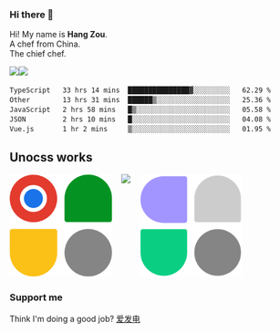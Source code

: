 ### Hi there 👋

Hi! My name is **Hang Zou**.  
A chef from China.  
The chief chef.

<img align="" width="57.5%" src="https://github-readme-stats.vercel.app/api?username=zouhangwithsweet&hide_title=true&hide_border=true&show_icons=true&include_all_commits=true&line_height=21" /><img align="" width="42.4%" src="https://github-readme-stats.vercel.app/api/top-langs/?username=zouhangwithsweet&hide_title=true&hide_border=true&layout=compact" />

<!--START_SECTION:waka-->

```txt
TypeScript   33 hrs 14 mins  ███████████████▓░░░░░░░░░   62.29 %
Other        13 hrs 31 mins  ██████▒░░░░░░░░░░░░░░░░░░   25.36 %
JavaScript   2 hrs 58 mins   █▒░░░░░░░░░░░░░░░░░░░░░░░   05.58 %
JSON         2 hrs 10 mins   █░░░░░░░░░░░░░░░░░░░░░░░░   04.08 %
Vue.js       1 hr 2 mins     ▒░░░░░░░░░░░░░░░░░░░░░░░░   01.95 %
```

<!--END_SECTION:waka-->

## Unocss works

<div style="display: flex; gap: 16px">
  <a href="https://uno-ext-releases.zouhangoo7241.workers.dev/" style="text-decoration: none;">
    <img src="https://raw.githubusercontent.com/zouhangwithsweet/zouhangwithsweet/71a912567425ae7a48292b5cb69efa26ab40cd79/uno-ext.svg" width="180" />
  </a>
  <a href="https://github.com/fisand/unocss-preset-shadcn" style="text-decoration: none;">
    <img src="https://github.com/fisand/unocss-preset-shadcn/raw/main/public/logo.svg" width="180" />
  </a>
  <a href="https://www.figma.com/community/plugin/1309119336695586856/to-unocss" style="text-decoration: none;">
    <img src="./figma-to-unocss.svg" width="180" />
  </a>
</div>

### Support me

Think I'm doing a good job? [爱发电](https://afdian.net/@zouhangsweet)
